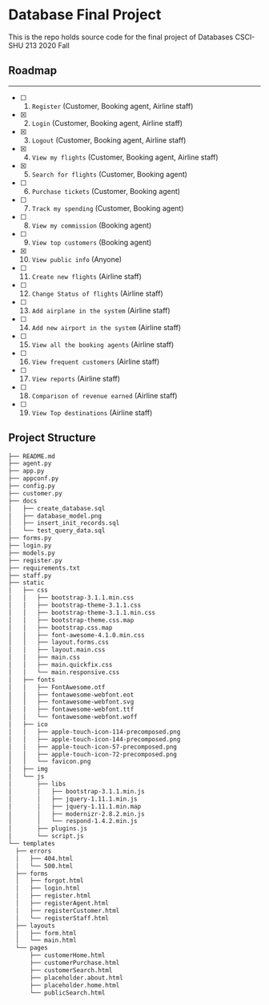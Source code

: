 # Database Final Project
This is the repo holds source code for the final project of Databases CSCI-SHU 213 2020 Fall
## Roadmap
---
- [ ]  1. `Register` (Customer, Booking agent, Airline staff)
- [x]  2. `Login` (Customer, Booking agent, Airline staff)
- [x]  3. `Logout` (Customer, Booking agent, Airline staff)
- [x]  4. `View my flights` (Customer, Booking agent, Airline staff)
- [x]  5. `Search for flights` (Customer, Booking agent)
- [ ]  6. `Purchase tickets` (Customer, Booking agent)
- [ ]  7. `Track my spending` (Customer, Booking agent)
- [ ]  8. `View my commission` (Booking agent)
- [ ]  9. `View top customers` (Booking agent)
- [x]  10. `View public info` (Anyone)
- [ ]  11. `Create new flights` (Airline staff)
- [ ]  12. `Change Status of flights` (Airline staff)
- [ ]  13. `Add airplane in the system` (Airline staff)
- [ ]  14. `Add new airport in the system` (Airline staff)
- [ ]  15. `View all the booking agents` (Airline staff)
- [ ]  16. `View frequent customers` (Airline staff)
- [ ]  17. `View reports` (Airline staff)
- [ ]  18. `Comparison of revenue earned` (Airline staff)
- [ ]  19. `View Top destinations` (Airline staff)


Project Structure
--------

  ```sh
├── README.md
├── agent.py
├── app.py
├── appconf.py
├── config.py
├── customer.py
├── docs
│   ├── create_database.sql
│   ├── database_model.png
│   ├── insert_init_records.sql
│   └── test_query_data.sql
├── forms.py
├── login.py
├── models.py
├── register.py
├── requirements.txt
├── staff.py
├── static
│   ├── css
│   │   ├── bootstrap-3.1.1.min.css
│   │   ├── bootstrap-theme-3.1.1.css
│   │   ├── bootstrap-theme-3.1.1.min.css
│   │   ├── bootstrap-theme.css.map
│   │   ├── bootstrap.css.map
│   │   ├── font-awesome-4.1.0.min.css
│   │   ├── layout.forms.css
│   │   ├── layout.main.css
│   │   ├── main.css
│   │   ├── main.quickfix.css
│   │   └── main.responsive.css
│   ├── fonts
│   │   ├── FontAwesome.otf
│   │   ├── fontawesome-webfont.eot
│   │   ├── fontawesome-webfont.svg
│   │   ├── fontawesome-webfont.ttf
│   │   └── fontawesome-webfont.woff
│   ├── ico
│   │   ├── apple-touch-icon-114-precomposed.png
│   │   ├── apple-touch-icon-144-precomposed.png
│   │   ├── apple-touch-icon-57-precomposed.png
│   │   ├── apple-touch-icon-72-precomposed.png
│   │   └── favicon.png
│   ├── img
│   └── js
│       ├── libs
│       │   ├── bootstrap-3.1.1.min.js
│       │   ├── jquery-1.11.1.min.js
│       │   ├── jquery-1.11.1.min.map
│       │   ├── modernizr-2.8.2.min.js
│       │   └── respond-1.4.2.min.js
│       ├── plugins.js
│       └── script.js
└── templates
    ├── errors
    │   ├── 404.html
    │   └── 500.html
    ├── forms
    │   ├── forgot.html
    │   ├── login.html
    │   ├── register.html
    │   ├── registerAgent.html
    │   ├── registerCustomer.html
    │   └── registerStaff.html
    ├── layouts
    │   ├── form.html
    │   └── main.html
    └── pages
        ├── customerHome.html
        ├── customerPurchase.html
        ├── customerSearch.html
        ├── placeholder.about.html
        ├── placeholder.home.html
        └── publicSearch.html
  ```
